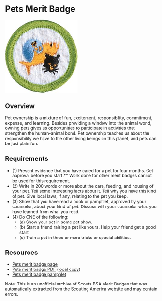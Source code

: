 

# Pets Merit Badge

![Pets Merit Badge](images/pets-merit-badge.jpg)

## Overview



Pet ownership is a mixture of fun, excitement, responsibility, commitment, expense, and learning. Besides providing a window into the animal world, owning pets gives us opportunities to participate in activities that strengthen the human-animal bond. Pet ownership teaches us about the responsibility we have to the other living beings on this planet, and pets can be just plain fun.

## Requirements

* (1) Present evidence that you have cared for a pet for four months. Get approval before you start.** Work done for other merit badges cannot be used for this requirement.
* (2) Write in 200 words or more about the care, feeding, and housing of your pet. Tell some interesting facts about it. Tell why you have this kind of pet. Give local laws, if any, relating to the pet you keep.
* (3) Show that you have read a book or pamphlet, approved by your counselor, about your kind of pet. Discuss with your counselor what you have learned from what you read.
* (4) Do ONE of the following:
    * (a) Show your pet in some pet show.
    * (b) Start a friend raising a pet like yours. Help your friend get a good start.
    * (c) Train a pet in three or more tricks or special abilities.




## Resources

- [Pets merit badge page](https://www.scouting.org/merit-badges/pets/)
- [Pets merit badge PDF](https://filestore.scouting.org/filestore/Merit_Badge_ReqandRes/Pets.pdf) ([local copy](files/pets-merit-badge.pdf))
- [Pets merit badge pamphlet](https://www.scoutshop.org/pets-merit-badge-pamphlet-655189.html)

Note: This is an unofficial archive of Scouts BSA Merit Badges that was automatically extracted from the Scouting America website and may contain errors.